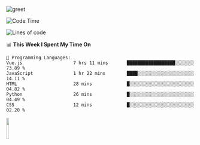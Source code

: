 ![greet](https://user-images.githubusercontent.com/44234583/146624354-9d461392-3676-4e7a-b12f-debc7319f53b.gif) 


<!--START_SECTION:waka-->
![Code Time](http://img.shields.io/badge/Code%20Time-576%20hrs%2056%20mins-blue)

![Lines of code](https://img.shields.io/badge/From%20Hello%20World%20I%27ve%20Written-3.9%20million%20lines%20of%20code-blue)

📊 **This Week I Spent My Time On** 

```text
💬 Programming Languages: 
Vue.js                   7 hrs 11 mins       ██████████████████░░░░░░░   73.89 % 
JavaScript               1 hr 22 mins        ████░░░░░░░░░░░░░░░░░░░░░   14.11 % 
HTML                     28 mins             █░░░░░░░░░░░░░░░░░░░░░░░░   04.82 % 
Python                   26 mins             █░░░░░░░░░░░░░░░░░░░░░░░░   04.49 % 
CSS                      12 mins             █░░░░░░░░░░░░░░░░░░░░░░░░   02.20 % 
```


<!--END_SECTION:waka-->
<img src="https://user-images.githubusercontent.com/44234583/191059235-95ebfce1-7fc7-4eee-baff-214d902e7c18.gif" width="12%"/>

